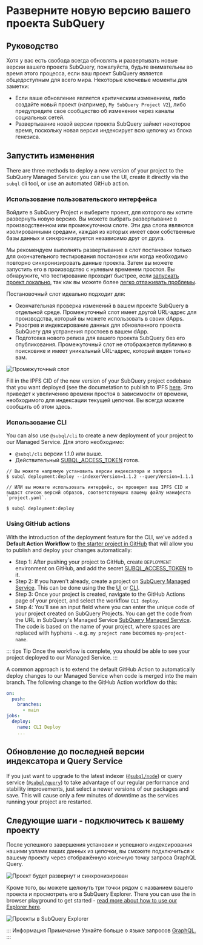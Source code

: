 # Разверните новую версию вашего проекта SubQuery

## Руководство

Хотя у вас есть свобода всегда обновлять и развертывать новые версии вашего проекта SubQuery, пожалуйста, будьте внимательны во время этого процесса, если ваш проект SubQuery является общедоступным для всего мира. Некоторые ключевые моменты для заметки:

- Если ваше обновление является критическим изменением, либо создайте новый проект (например, `My SubQuery Project V2`), либо предупредите свое сообщество об изменении через каналы социальных сетей.
- Развертывание новой версии проекта SubQuery займет некоторое время, поскольку новая версия индексирует всю цепочку из блока генезиса.

## Запустить изменения

There are three methods to deploy a new version of your project to the SubQuery Managed Service: you can use the UI, create it directly via the `subql` cli tool, or use an automated GitHub action.

### Использование пользовательского интерфейса

Войдите в SubQuery Project и выберите проект, для которого вы хотите развернуть новую версию. Вы можете выбрать развертывание в производственном или промежуточном слоте. Эти два слота являются изолированными средами, каждая из которых имеет свои собственные базы данных и синхронизируется независимо друг от друга.

Мы рекомендуем выполнять развертывание в слот постановки только для окончательного тестирования постановки или когда необходимо повторно синхронизировать данные проекта. Затем вы можете запустить его в производство с нулевым временем простоя. Вы обнаружите, что тестирование проходит быстрее, если [запускать проект локально](../run_publish/run.md), так как вы можете более [легко отлаживать проблемы](../academy/tutorials_examples/debug-projects.md).

Постановочный слот идеально подходит для:

- Окончательная проверка изменений в вашем проекте SubQuery в отдельной среде. Промежуточный слот имеет другой URL-адрес для производства, который вы можете использовать в своих dApps.
- Разогрев и индексирование данных для обновленного проекта SubQuery для устранения простоев в вашем dApp.
- Подготовка нового релиза для вашего проекта SubQuery без его опубликования. Промежуточный слот не отображается публично в поисковике и имеет уникальный URL-адрес, который виден только вам.

![Промежуточный слот](/assets/img/staging_slot.png)

Fill in the IPFS CID of the new version of your SubQuery project codebase that you want deployed (see the documetation to publish to IPFS [here](./publish.md). Это приведет к увеличению времени простоя в зависимости от времени, необходимого для индексации текущей цепочки. Вы всегда можете сообщить об этом здесь.

### Использование CLI

You can also use `@subql/cli` to create a new deployment of your project to our Managed Service. Для этого необходимо:

- `@subql/cli` версии 1.1.0 или выше.
- Действительный [SUBQL_ACCESS_TOKEN](../run_publish/ipfs.md#prepare-your-subql-access-token) готов.

```shell
// Вы можете напрямую установить версии индексатора и запроса
$ subql deployment:deploy --indexerVersion=1.1.2 --queryVersion=1.1.1

// ИЛИ вы можете использовать интерфейс, он проверит ваш IPFS CID и выдаст список версий образов, соответствующих вашему файлу манифеста `project.yaml`.

$ subql deployment:deploy
```

### Using GitHub actions

With the introduction of the deployment feature for the CLI, we've added a **Default Action Workflow** to [the starter project in GitHub](https://github.com/subquery/subql-starter/blob/main/Polkadot/Polkadot-starter/.github/workflows/cli-deploy.yml) that will allow you to publish and deploy your changes automatically:

- Step 1: After pushing your project to GitHub, create `DEPLOYMENT` environment on GitHub, and add the secret [SUBQL_ACCESS_TOKEN](../run_publish/ipfs.md#prepare-your-subql-access-token) to it.
- Step 2: If you haven't already, create a project on [SubQuery Managed Service](https://managedservice.subquery.network). This can be done using the the [UI](#using-the-ui) or [CLI](#using-the-cli).
- Step 3: Once your project is created, navigate to the GitHub Actions page of your project, and select the workflow `CLI deploy`.
- Step 4: You'll see an input field where you can enter the unique code of your project created on SubQuery Projects. You can get the code from the URL in SubQuery's Managed Service [SubQuery Managed Service](https://managedservice.subquery.network). The code is based on the name of your project, where spaces are replaced with hyphens `-`. e.g. `my project name` becomes `my-project-name`.

::: tips Tip
Once the workflow is complete, you should be able to see your project deployed to our Managed Service.
:::

A common approach is to extend the default GitHub Action to automatically deploy changes to our Managed Service when code is merged into the main branch. The following change to the GitHub Action workflow do this:

```yml
on:
  push:
    branches:
      - main
jobs:
  deploy:
    name: CLI Deploy
    ...
```

## Обновление до последней версии индексатора и Query Service

If you just want to upgrade to the latest indexer ([`@subql/node`](https://www.npmjs.com/package/@subql/node)) or query service ([`@subql/query`](https://www.npmjs.com/package/@subql/query)) to take advantage of our regular performance and stability improvements, just select a newer versions of our packages and save. This will cause only a few minutes of downtime as the services running your project are restarted.

## Следующие шаги - подключитесь к вашему проекту

После успешного завершения установки и успешного индексирования нашими узлами ваших данных из цепочки, вы сможете подключиться к вашему проекту через отображённую конечную точку запроса GraphQL Query.

![Проект будет развернут и синхронизирован](/assets/img/projects_deploy_sync.png)

Кроме того, вы можете щелкнуть три точки рядом с названием вашего проекта и просмотреть его в SubQuery Explorer. There you can use the in browser playground to get started - [read more about how to use our Explorer here](../run_publish/query.md).

![Проекты в SubQuery Explorer](/assets/img/projects_explorer.png)

::: Информация Примечание Узнайте больше о языке запросов [GraphQL.](./graphql.md) :::
